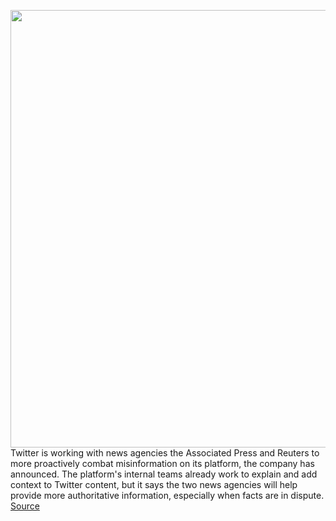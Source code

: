 <img src='https://cdn.vox-cdn.com/thumbor/W9JRPKamb661ml5nRwU5oGz4iyw=/0x0:4962x3308/1200x800/filters:focal(2085x1258:2877x2050)/cdn.vox-cdn.com/uploads/chorus_image/image/69671109/MisleadingInfo.png.img.fullhd.medium.0.jpg' width='700px' /><br/>
Twitter is working with news agencies the Associated Press and Reuters to more proactively combat misinformation on its platform, the company has announced. The platform's internal teams already work to explain and add context to Twitter content, but it says the two news agencies will help provide more authoritative information, especially when facts are in dispute.
<a href='https://www.theverge.com/2021/8/3/22607317/twitter-associated-press-reuters-misinformation-combat-context-topics-trending'> Source <a/>